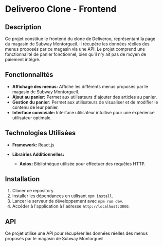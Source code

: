 # Deliveroo Clone - Frontend

## Description

Ce projet constitue le frontend du clone de Deliveroo, représentant la page du magasin de Subway Montorgueil. Il récupère les données réelles des menus proposés par ce magasin via une API. Le projet comprend une fonctionnalité de panier fonctionnel, bien qu'il n'y ait pas de moyen de paiement intégré.

## Fonctionnalités

- **Affichage des menus:** Affiche les différents menus proposés par le magasin de Subway Montorgueil.
- **Ajout au panier:** Permet aux utilisateurs d'ajouter des articles au panier.
- **Gestion du panier:** Permet aux utilisateurs de visualiser et de modifier le contenu de leur panier.
- **Interface conviviale:** Interface utilisateur intuitive pour une expérience utilisateur optimale.

## Technologies Utilisées

- **Framework:** React.js
- **Librairies Additionnelles:**

  - **Axios:** Bibliothèque utilisée pour effectuer des requêtes HTTP.

## Installation

1. Cloner ce repository.
2. Installer les dépendances en utilisant `npm install`.
3. Lancer le serveur de développement avec `npm run dev`.
4. Accéder à l'application à l'adresse `http://localhost:3000`.

## API

Ce projet utilise une API pour récupérer les données réelles des menus proposés par le magasin de Subway Montorgueil.

